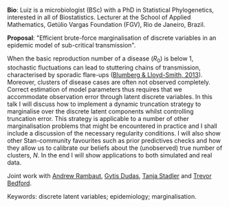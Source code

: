 **Bio**: Luiz is a microbiologist (BSc) with a PhD in Statistical Phylogenetics, interested in all of Biostatistics.
Lecturer at the School of Applied Mathematics, Getúlio Vargas Foundation (FGV), Rio de Janeiro, Brazil.

**Proposal**: "Efficient brute-force marginalisation of discrete variables in an epidemic model of sub-critical transmission".

When the basic reproduction number of a disease ($R_0$) is below 1, stochastic fluctuations can lead to stuttering chains of transmission, characterised by sporadic flare-ups ([Blumberg & Lloyd-Smith, 2013](https://journals.plos.org/ploscompbiol/article?id=10.1371/journal.pcbi.1002993)).
Moreover, clusters of disease cases are often not observed completely.
Correct estimation of model parameters thus requires that we accommodate observation error through latent discrete variables.
In this talk I will discuss how to implement a dynamic truncation strategy to marginalise over the discrete latent components whilst controlling truncation error.
This strategy is applicable to a number of other marginalisation problems that might be encountered in practice and I shall include a discussion of the necessary regularity conditions.
I will also show other Stan-community favourites such as prior predictives checks and how they allow us to calibrate our beliefs about the (unobserved) true number of clusters, $N$.
In the end I will show applications to both simulated and real data.

Joint work with [Andrew Rambaut](http://tree.bio.ed.ac.uk/people/arambaut/), [Gytis Dudas](evogytis.github.io), [Tanja Stadler](https://bsse.ethz.ch/department/people/detail-person.MTYwMzA5.TGlzdC8yNjY5LDEwNjI4NTM0MDk=.html) and [Trevor Bedford](https://bedford.io/team/trevor-bedford/).

Keywords: discrete latent variables; epidemiology; marginalisation.
